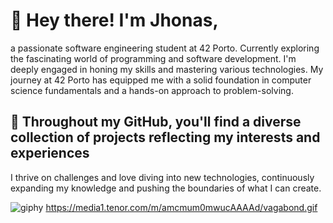 # 👋 Hey there! I'm Jhonas,
a passionate software engineering student at 42 Porto.
Currently exploring the fascinating world of programming and software development.
I'm deeply engaged in honing my skills and mastering various technologies.
My journey at 42 Porto has equipped me with a solid foundation in computer science fundamentals and a hands-on approach to problem-solving.

## 🚀 Throughout my GitHub, you'll find a diverse collection of projects reflecting my interests and experiences
I thrive on challenges and love diving into new technologies, continuously expanding my knowledge and pushing the boundaries of what I can create.

![giphy](https://github.com/Jburlama/Jburlama/assets/132925534/b8a9678d-e6d2-44be-8a5a-546a6d71c0a5)
https://media1.tenor.com/m/amcmum0mwucAAAAd/vagabond.gif
